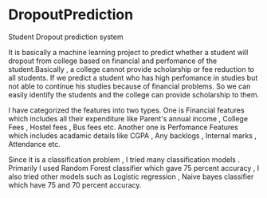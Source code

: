 # DropoutPrediction
Student Dropout prediction system

It is basically a machine learning project to predict whether a student will dropout from college based on financial and perfomance of the student.Basically , a college cannot provide scholarship or fee reduction to all students. If we predict a student who has high perfomance in studies but not able to continue his studies because of financial problems. So we can easily identify the students and the college can provide scholarship to them.

I have categorized the features into two types. One is Financial features which includes all their expenditure like Parent's annual income , College Fees , Hostel fees , Bus fees etc. Another one is Perfomance Features which includes acadamic details like CGPA , Any backlogs , Internal marks , Attendance etc.

Since it is a classification problem , I tried many classification models . Primarily I used Random Forest classifier which gave 75 percent accuracy , I also tried other models such as Logistic regression , Naive bayes classifier which have 75 and 70 percent accuracy. 


